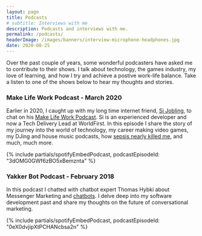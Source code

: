 ```yaml
---
layout: page
title: Podcasts
# subtitle: Interviews with me
description: Podcasts and interviews with me.
permalink: /podcasts/
headerImage: /images/banners/interview-microphone-headphones.jpg
date: 2020-08-25
---
```


Over the past couple of years, some wonderful podcasters have asked me to contribute to their shows. I talk about technology, the games industry, my love of learning, and how I try and achieve a postive work-life balance. Take a listen to one of the shows below to hear my thoughts and stories.

### Make Life Work Podcast - March 2020

Earlier in 2020, I caught up with my long time internet friend, [Si Jobling](https://sijobling.com/), to chat on his [Make Life Work Podcast](https://sijobling.com/makelifework/). Si is an experienced developer and now a Tech Delivery Lead at WorldFirst. In this episode I share the story of my journey into the world of technology, my career making video games, my DJing and house music podcasts, how [sepsis nearly killed me](/how-i-almost-died/), and much, much more.

{% include partials/spotifyEmbedPodcast, podcastEpisodeId: "3dOMG0GWf6zBO5xBemznta" %}

### Yakker Bot Podcast - February 2018

In this podcast I chatted with chatbot expert Thomas Hybki about Messenger Marketing and [chatbots](/bots). I delve deep into my software development past and share my thoughts on the future of conversational marketing.

{% include partials/spotifyEmbedPodcast, podcastEpisodeId: "0eX0dvjipXtPCHANcbsa2n" %}